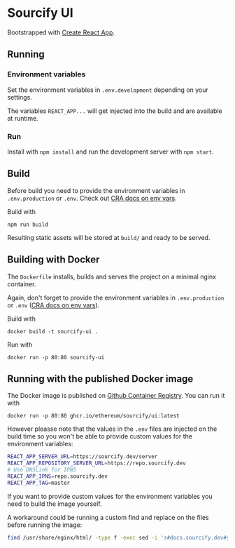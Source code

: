 # Sourcify UI

Bootstrapped with [Create React App](https://github.com/facebook/create-react-app).

## Running

### Environment variables

Set the environment variables in `.env.development` depending on your settings.

The variables `REACT_APP...` will get injected into the build and are available at runtime.

### Run

Install with `npm install` and run the development server with `npm start`.

## Build

Before build you need to provide the environment variables in `.env.production` or `.env`. Check out [CRA docs on env vars](https://create-react-app.dev/docs/adding-custom-environment-variables/).

Build with

```
npm run build
```

Resulting static assets will be stored at `build/` and ready to be served.

## Building with Docker

The `Dockerfile` installs, builds and serves the project on a minimal nginx container.

Again, don't forget to provide the environment variables in `.env.production` or `.env` ([CRA docs on env vars](https://create-react-app.dev/docs/adding-custom-environment-variables/)).

Build with

```
docker build -t sourcify-ui .
```

Run with

```
docker run -p 80:80 sourcify-ui
```

## Running with the published Docker image

The Docker image is published on [Github Container Registry](https://github.com/ethereum/sourcify/pkgs/container/sourcify%2Fui). You can run it with

```
docker run -p 80:80 ghcr.io/ethereum/sourcify/ui:latest
```

However pleasse note that the values in the `.env` files are injected on the build time so you won't be able to provide custom values for the environment variables:

```bash
REACT_APP_SERVER_URL=https://sourcify.dev/server
REACT_APP_REPOSITORY_SERVER_URL=https://repo.sourcify.dev
# Use DNSLink for IPNS
REACT_APP_IPNS=repo.sourcify.dev
REACT_APP_TAG=master
```

If you want to provide custom values for the environment variables you need to build the image yourself.

A workaround could be running a custom find and replace on the files before running the image:

```bash
find /usr/share/nginx/html/ -type f -exec sed -i 's#docs.sourcify.dev#yourcustomlink.com#g' {} \;;
```
